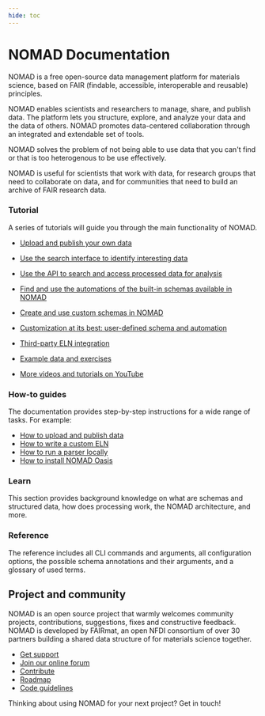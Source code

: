 ```yaml
---
hide: toc
---
```


# NOMAD Documentation

<!-- A single sentence that says what the product is, succinctly and memorably -->
NOMAD is a free open-source data management platform for materials science, based on FAIR (findable, accessible, interoperable and reusable) principles.

<!-- A paragraph of one to three short sentences, that describe what the product does. -->
NOMAD enables scientists and researchers to manage, share, and publish data.
The platform lets you structure, explore, and analyze your data and the data of others.
NOMAD promotes data-centered collaboration through an integrated and extendable set of tools.

<!-- A third paragraph of similar length, this time explaining what need the product meets -->
NOMAD solves the problem of not being able to use data that you can't find or that is too
heterogenous to be use effectively.

<!-- Finally, a paragraph that describes whom the product is useful for. -->
NOMAD is useful for scientists that work with data, for research groups that need to collaborate on data, and for communities that need to build an archive of FAIR research data.

<div markdown="block" class="home-grid">
<div markdown="block">

### Tutorial

A series of tutorials will guide you through the main functionality of NOMAD.

- [Upload and publish your own data](tutorial/upload_publish.md)
- [Use the search interface to identify interesting data](tutorial/explore.md)
- [Use the API to search and access processed data for analysis](tutorial/access_api.md)
- [Find and use the automations of the built-in schemas available in NOMAD](tutorial/builtin.md)
- [Create and use custom schemas in NOMAD](tutorial/custom.md)
- [Customization at its best: user-defined schema and automation](tutorial/plugins.md)
- [Third-party ELN integration](tutorial/third_party.md)

- [Example data and exercises](https://www.fairmat-nfdi.eu/events/fairmat-tutorial-1/tutorial-1-materials)
- [More videos and tutorials on YouTube](https://youtube.com/playlist?list=PLrRaxjvn6FDW-_DzZ4OShfMPcTtnFoynT)


</div>
<div markdown="block">

### How-to guides

The documentation provides step-by-step instructions for a wide range of tasks. For example:

- [How to upload and publish data](data/upload.md)
- [How to write a custom ELN](schemas/elns.md)
- [How to run a parser locally](apis/local_parsers.md)
- [How to install NOMAD Oasis](oasis/install.md)

</div>

<div markdown="block">

### Learn

This section provides background knowledge on what are
schemas and structured data, how does processing work, the NOMAD architecture, and more.

</div>
<div markdown="block">

### Reference

The reference includes all CLI commands and arguments, all configuration options,
the possible schema annotations and their arguments, and a glossary of used terms.

</div>
</div>

<h2>Project and community</h2>

NOMAD is an open source project that warmly welcomes community projects, contributions, suggestions, fixes and constructive feedback.
NOMAD is developed by FAIRmat, an open NFDI consortium of over 30 partners building a shared
data structure of for materials science together.

- [Get support](https://nomad-lab.eu/nomad-lab/support.html)
- [Join our online forum](https://matsci.org/c/nomad/32)
- [Contribute](develop/contrib.md)
- [Roadmap](https://nomad-lab.eu/nomad-lab/features.html)
- [Code guidelines](develop/guides.md)

Thinking about using NOMAD for your next project? Get in touch!
